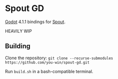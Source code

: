 # Spout GD

[Godot](https://github.com/godotengine/godot) 4.1.1 bindings for [Spout](https://github.com/leadedge/Spout2).

HEAVILY WIP

## Building

Clone the repository: `git clone --recurse-submodules https://github.com/you-win/spout-gd.git`

Run `build.sh` in a bash-compatible terminal.

